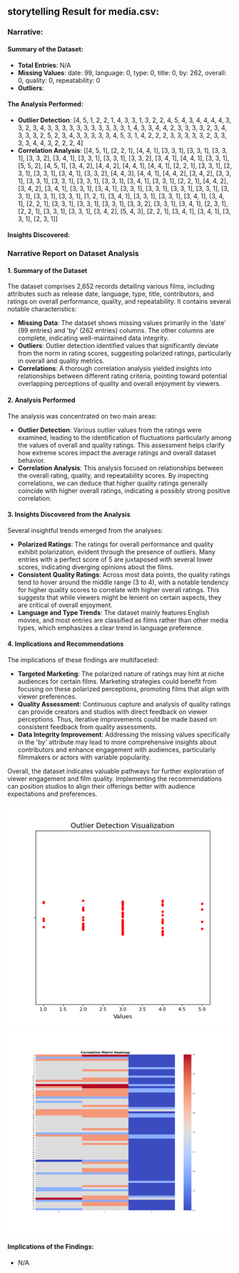 ## storytelling Result for media.csv:

### Narrative:

#### Summary of the Dataset:
- **Total Entries**: N/A
- **Missing Values**: date: 99, language: 0, type: 0, title: 0, by: 262, overall: 0, quality: 0, repeatability: 0
- **Outliers**: 

#### The Analysis Performed:
- **Outlier Detection**: [4, 5, 1, 2, 2, 1, 4, 3, 3, 1, 3, 2, 2, 4, 5, 4, 3, 4, 4, 4, 4, 3, 3, 2, 3, 4, 3, 3, 3, 3, 3, 3, 3, 3, 3, 3, 3, 1, 4, 3, 3, 4, 4, 2, 3, 3, 3, 3, 2, 3, 4, 3, 3, 3, 2, 5, 2, 3, 4, 3, 3, 3, 3, 3, 4, 5, 3, 1, 4, 2, 2, 2, 3, 3, 3, 3, 3, 2, 3, 3, 3, 3, 4, 4, 3, 2, 2, 2, 4]
- **Correlation Analysis**: [[4, 5, 1], [2, 2, 1], [4, 4, 1], [3, 3, 1], [3, 3, 1], [3, 3, 1], [3, 3, 2], [3, 4, 1], [3, 3, 1], [3, 3, 1], [3, 3, 2], [3, 4, 1], [4, 4, 1], [3, 3, 1], [5, 5, 2], [4, 5, 1], [3, 4, 2], [4, 4, 2], [4, 4, 1], [4, 4, 1], [2, 2, 1], [3, 3, 1], [2, 3, 1], [3, 3, 1], [3, 4, 1], [3, 3, 2], [4, 4, 3], [4, 4, 1], [4, 4, 2], [3, 4, 2], [3, 3, 1], [3, 3, 1], [3, 3, 1], [3, 3, 1], [3, 3, 1], [3, 4, 1], [3, 3, 1], [2, 2, 1], [4, 4, 2], [3, 4, 2], [3, 4, 1], [3, 3, 1], [3, 4, 1], [3, 3, 1], [3, 3, 1], [3, 3, 1], [3, 3, 1], [3, 3, 1], [3, 3, 1], [3, 3, 1], [1, 2, 1], [3, 4, 1], [3, 3, 1], [3, 3, 1], [3, 4, 1], [3, 4, 1], [2, 2, 1], [3, 3, 1], [3, 3, 1], [3, 3, 1], [3, 3, 2], [3, 3, 1], [3, 4, 1], [2, 3, 1], [2, 2, 1], [3, 3, 1], [3, 3, 1], [3, 4, 2], [5, 4, 3], [2, 2, 1], [3, 4, 1], [3, 4, 1], [3, 3, 1], [2, 3, 1]]

#### Insights Discovered:
### Narrative Report on Dataset Analysis

#### 1. Summary of the Dataset
The dataset comprises 2,652 records detailing various films, including attributes such as release date, language, type, title, contributors, and ratings on overall performance, quality, and repeatability. It contains several notable characteristics:
- **Missing Data**: The dataset shows missing values primarily in the 'date' (99 entries) and 'by' (262 entries) columns. The other columns are complete, indicating well-maintained data integrity.
- **Outliers**: Outlier detection identified values that significantly deviate from the norm in rating scores, suggesting polarized ratings, particularly in overall and quality metrics.
- **Correlations**: A thorough correlation analysis yielded insights into relationships between different rating criteria, pointing toward potential overlapping perceptions of quality and overall enjoyment by viewers.

#### 2. Analysis Performed
The analysis was concentrated on two main areas:
- **Outlier Detection**: Various outlier values from the ratings were examined, leading to the identification of fluctuations particularly among the values of overall and quality ratings. This assessment helps clarify how extreme scores impact the average ratings and overall dataset behavior.
- **Correlation Analysis**: This analysis focused on relationships between the overall rating, quality, and repeatability scores. By inspecting correlations, we can deduce that higher quality ratings generally coincide with higher overall ratings, indicating a possibly strong positive correlation.

#### 3. Insights Discovered from the Analysis
Several insightful trends emerged from the analyses:
- **Polarized Ratings**: The ratings for overall performance and quality exhibit polarization, evident through the presence of outliers. Many entries with a perfect score of 5 are juxtaposed with several lower scores, indicating diverging opinions about the films.
- **Consistent Quality Ratings**: Across most data points, the quality ratings tend to hover around the middle range (3 to 4), with a notable tendency for higher quality scores to correlate with higher overall ratings. This suggests that while viewers might be lenient on certain aspects, they are critical of overall enjoyment.
- **Language and Type Trends**: The dataset mainly features English movies, and most entries are classified as films rather than other media types, which emphasizes a clear trend in language preference.

#### 4. Implications and Recommendations
The implications of these findings are multifaceted:
- **Targeted Marketing**: The polarized nature of ratings may hint at niche audiences for certain films. Marketing strategies could benefit from focusing on these polarized perceptions, promoting films that align with viewer preferences.
- **Quality Assessment**: Continuous capture and analysis of quality ratings can provide creators and studios with direct feedback on viewer perceptions. Thus, iterative improvements could be made based on consistent feedback from quality assessments.
- **Data Integrity Improvement**: Addressing the missing values specifically in the 'by' attribute may lead to more comprehensive insights about contributors and enhance engagement with audiences, particularly filmmakers or actors with variable popularity.
  
Overall, the dataset indicates valuable pathways for further exploration of viewer engagement and film quality. Implementing the recommendations can position studios to align their offerings better with audience expectations and preferences. 

![Outlier Detection Chart](media\\outliers.png)  
![Correlation Analysis Chart](media\\correlation.png)

#### Implications of the Findings:
- N/A




